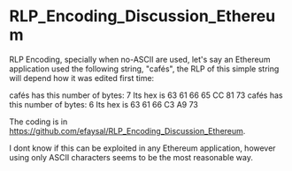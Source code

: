# RLP_Encoding_Discussion_Ethereum



RLP Encoding, specially when no-ASCII are used, let's say an Ethereum application used the following string, "cafés", the RLP of this simple string will depend how it was edited first time: 

cafés has this number of bytes: 7
Its hex is
63 61 66 65 CC 81 73
cafés has this number of bytes: 6
Its hex is
63 61 66 C3 A9 73 

The coding is in https://github.com/efaysal/RLP_Encoding_Discussion_Ethereum. 

I dont know if this can be exploited in any Ethereum application, 
however using only ASCII characters seems to be the most reasonable way.
